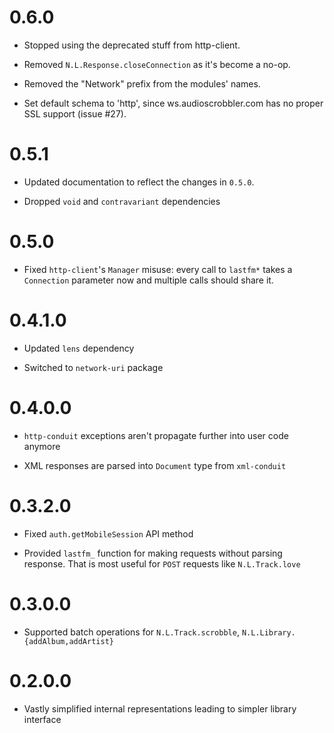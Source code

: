 0.6.0
=====

  * Stopped using the deprecated stuff from http-client.

  * Removed `N.L.Response.closeConnection` as it's become a no-op.

  * Removed the "Network" prefix from the modules' names.

  * Set default schema to 'http', since ws.audioscrobbler.com has no proper SSL support (issue #27).

0.5.1
=====

  * Updated documentation to reflect the changes in `0.5.0`.

  * Dropped `void` and `contravariant` dependencies

0.5.0
=====

  * Fixed `http-client`'s `Manager` misuse: every call to `lastfm*` takes a
    `Connection` parameter now and multiple calls should share it.

0.4.1.0
=======

  * Updated `lens` dependency

  * Switched to `network-uri` package

0.4.0.0
=======

  * `http-conduit` exceptions aren't propagate further into user code anymore

  * XML responses are parsed into `Document` type from `xml-conduit`

0.3.2.0
=======

  * Fixed `auth.getMobileSession` API method

  * Provided `lastfm_` function for making requests without parsing response. That is most useful for `POST` requests like `N.L.Track.love`

0.3.0.0
=======

  * Supported batch operations for `N.L.Track.scrobble`, `N.L.Library.{addAlbum,addArtist}`

0.2.0.0
=======

  * Vastly simplified internal representations leading to simpler library interface
